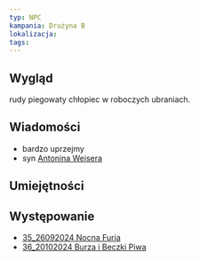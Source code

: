 ```yaml
---
typ: NPC
kampania: Drużyna B
lokalizacja: 
tags: 
---
```


## Wygląd
rudy piegowaty chłopiec w roboczych ubraniach. 

## Wiadomości
- bardzo uprzejmy
- syn [Antonina Weisera](./Antonin%20Weiser.md)

## Umiejętności

## Występowanie
- [35_26092024 Nocna Furia](../sesje/35_26092024%20Nocna%20Furia.md)
- [36_20102024 Burza i Beczki Piwa](../sesje/36_20102024%20Burza%20i%20Beczki%20Piwa.md)





